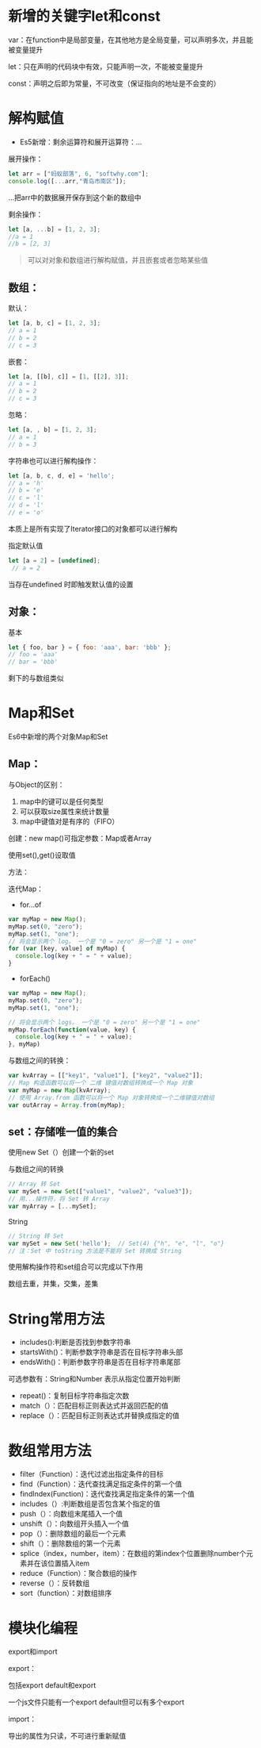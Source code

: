 # 新增的关键字let和const 

var：在function中是局部变量，在其他地方是全局变量，可以声明多次，并且能被变量提升

let：只在声明的代码块中有效，只能声明一次，不能被变量提升

const：声明之后即为常量，不可改变（保证指向的地址是不会变的）

# 解构赋值 

- Es5新增：剩余运算符和展开运算符：…

展开操作：

```javascript
let arr = ["蚂蚁部落", 6, "softwhy.com"];
console.log([...arr,"青岛市南区"]);
```

…把arr中的数据展开保存到这个新的数组中

 

剩余操作：

```javascript
let [a, ...b] = [1, 2, 3];
//a = 1
//b = [2, 3]
```



> 可以对对象和数组进行解构赋值，并且嵌套或者忽略某些值

## 数组：

 

默认：

```javascript
let [a, b, c] = [1, 2, 3];
// a = 1
// b = 2
// c = 3
```

 

嵌套：

```javascript
let [a, [[b], c]] = [1, [[2], 3]];
// a = 1
// b = 2
// c = 3
```

 

忽略：

```javascript
let [a, , b] = [1, 2, 3];
// a = 1
// b = 3
```

 

字符串也可以进行解构操作：

```javascript
let [a, b, c, d, e] = 'hello';
// a = 'h'
// b = 'e'
// c = 'l'
// d = 'l'
// e = 'o'
```

本质上是所有实现了Iterator接口的对象都可以进行解构

 

指定默认值

```javascript
let [a = 2] = [undefined];
 // a = 2
```

当存在undefined 时即触发默认值的设置

 

## 对象：

基本

```javascript
let { foo, bar } = { foo: 'aaa', bar: 'bbb' };
// foo = 'aaa'
// bar = 'bbb'
```

剩下的与数组类似



# Map和Set 

Es6中新增的两个对象Map和Set

 

## Map：

与Object的区别：

1. map中的键可以是任何类型
2. 可以获取size属性来统计数量
3. map中键值对是有序的（FIFO）

 

创建：new map()可指定参数：Map或者Array

使用set(),get()设取值

 

方法：

迭代Map：

 

- for...of

```javascript
var myMap = new Map();
myMap.set(0, "zero");
myMap.set(1, "one");
// 将会显示两个 log。 一个是 "0 = zero" 另一个是 "1 = one"
for (var [key, value] of myMap) {
  console.log(key + " = " + value);
}
```

 

- forEach()

```javascript
var myMap = new Map();
myMap.set(0, "zero");
myMap.set(1, "one");

// 将会显示两个 logs。 一个是 "0 = zero" 另一个是 "1 = one"
myMap.forEach(function(value, key) {
  console.log(key + " = " + value);
}, myMap)
```

 

与数组之间的转换：

```javascript
var kvArray = [["key1", "value1"], ["key2", "value2"]];
// Map 构造函数可以将一个 二维 键值对数组转换成一个 Map 对象
var myMap = new Map(kvArray);
// 使用 Array.from 函数可以将一个 Map 对象转换成一个二维键值对数组
var outArray = Array.from(myMap);
```

 

## set：存储唯一值的集合

使用new Set（）创建一个新的set

 

与数组之间的转换

```javascript
// Array 转 Set
var mySet = new Set(["value1", "value2", "value3"]);
// 用...操作符，将 Set 转 Array
var myArray = [...mySet];
```

String

```javascript
// String 转 Set
var mySet = new Set('hello');  // Set(4) {"h", "e", "l", "o"}
// 注：Set 中 toString 方法是不能将 Set 转换成 String
```

 

使用解构操作符和set组合可以完成以下作用

数组去重，并集，交集，差集

# String常用方法 

- includes():判断是否找到参数字符串
- startsWith()：判断参数字符串是否在目标字符串头部
- endsWith()：判断参数字符串是否在目标字符串尾部

可选参数有：String和Number 表示从指定位置开始判断

- repeat()：复制目标字符串指定次数
- match（）：匹配目标正则表达式并返回匹配的值
- replace（）：匹配目标正则表达式并替换成指定的值



# 数组常用方法 

- filter（Function）：迭代过滤出指定条件的目标
- find（Function）：迭代查找满足指定条件的第一个值
- findIndex(Function)：迭代查找满足指定条件的第一个值
- includes（）:判断数组是否包含某个指定的值
- push（）：向数组末尾插入一个值
- unshift（）：向数组开头插入一个值
- pop（）：删除数组的最后一个元素
- shift（）：删除数组的第一个元素
- splice（index，number，item）：在数组的第index个位置删除number个元素并在该位置插入item
- reduce（Function）：聚合数组的操作
- reverse（）：反转数组
- sort（function）：对数组排序

# 模块化编程

export和import

export：

包括export default和export

一个js文件只能有一个export default但可以有多个export

 

import：

导出的属性为只读，不可进行重新赋值